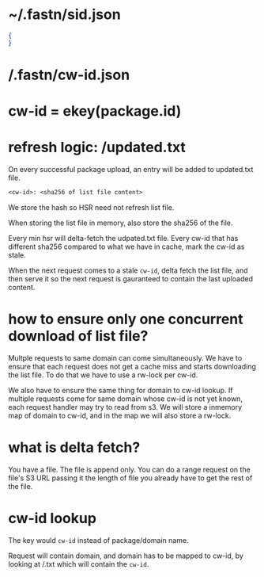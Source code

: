 # ~/.fastn/sid.json


```json
{
}
```

# <package-root>/.fastn/cw-id.json

# cw-id = ekey(package.id)

# refresh logic: <bucket>/updated.txt

On every successful package upload, an entry will be added to updated.txt file.

```txt
<cw-id>: <sha256 of list file content>
```

We store the hash so HSR need not refresh list file.

When storing the list file in memory, also store the sha256 of the file.

Every min hsr will delta-fetch the udpated.txt file. Every cw-id that has different
sha256 compared to what we have in cache, mark the cw-id as stale.

When the next request comes to a stale `cw-id`, delta fetch the list file, and then
serve it so the next request is gauranteed to contain the last uploaded content.

# how to ensure only one concurrent download of list file?

Multple requests to same domain can come simultaneously. We have to ensure that each
request does not get a cache miss and starts downloading the list file. To do that
we have to use a rw-lock per cw-id.

We also have to ensure the same thing for domain to cw-id lookup. If multiple requests
come for same domain whose cw-id is not yet known, each request handler may try to 
read from s3. We will store a inmemory map of domain to cw-id, and in the map we will
also store a rw-lock.

# what is delta fetch?

You have a file. The file is append only. You can do a range request on the file's
S3 URL passing it the length of file you already have to get the rest of the file.

# cw-id lookup

The key would `cw-id` instead of package/domain name. 

Request will contain domain, and domain has to be mapped to cw-id, by looking at 
<bucket>/<domain>.txt which will contain the `cw-id`.


